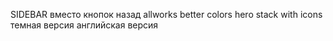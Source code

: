 SIDEBAR вместо кнопок назад
allworks better colors
hero stack with icons
темная версия
английская версия
